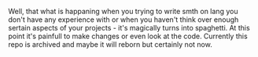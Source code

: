 Well, that what is happaning when you trying to write smth 
on lang you don't have any experience with or when you haven't think over enough 
sertain aspects of your projects - it's magically turns into spaghetti.
At this point it's painfull to make changes or even look at the code. 
Currently this repo is archived and maybe it will reborn but certainly not now.
